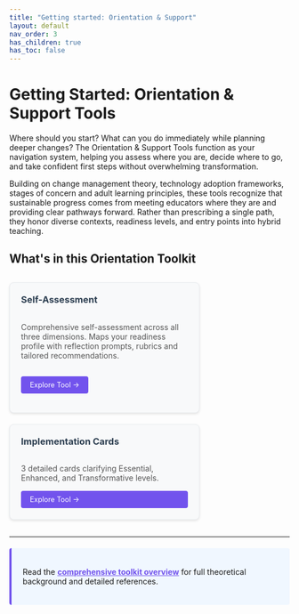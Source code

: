 ```yaml
---
title: "Getting started: Orientation & Support"
layout: default
nav_order: 3
has_children: true
has_toc: false
---
```


# Getting Started: Orientation & Support Tools

Where should you start? What can you do immediately while planning deeper changes?
The Orientation & Support Tools function as your navigation system, helping you assess where you are, decide where to go, and take confident first steps without overwhelming transformation.

Building on change management theory, technology adoption frameworks, stages of concern and adult learning principles, these tools recognize that sustainable progress comes from meeting educators where they are and providing clear pathways forward. Rather than prescribing a single path, they honor diverse contexts, readiness levels, and entry points into hybrid teaching.

## What's in this Orientation Toolkit

<div style="display: flex; flex-wrap: wrap; gap: 20px; margin: 30px 0;">

<div style="flex: 0 1 300px; max-width: 400px; background: #f8f9fa; border: 1px solid #e9ecef; border-radius: 8px; padding: 20px; box-shadow: 0 2px 4px rgba(0,0,0,0.1); display: flex; flex-direction: column;">
<h3 style="margin-top: 0; color: #2c3e50;"><i class="fas fa-user-check tool-icon"></i>Self-Assessment</h3>
<p style="margin-bottom: auto; color: #555;">Comprehensive self-assessment across all three dimensions. Maps your readiness profile with reflection prompts, rubrics and tailored recommendations.</p>

<a href="hybrid-learning-self-assessment" style="display: inline-block; background: #7253ed; color: white; padding: 8px 16px; text-decoration: none; border-radius: 4px; font-size: 0.9em; margin-top: 15px;">Explore Tool →</a>
</div>


<div style="flex: 0 1 300px; max-width: 400px; background: #f8f9fa; border: 1px solid #e9ecef; border-radius: 8px; padding: 20px; box-shadow: 0 2px 4px rgba(0,0,0,0.1); display: flex; flex-direction: column;">
<h3 style="margin-top: 0; color: #2c3e50;"><i class="fas fa-clipboard-check tool-icon"></i>Implementation Cards</h3>
<p style="margin-bottom: auto; color: #555;">3 detailed cards clarifying Essential, Enhanced, and Transformative levels.</p>
<a href="hybrid-learning-implementation-level-cards" style="display: inline-block; background: #7253ed; color: white; padding: 8px 16px; text-decoration: none; border-radius: 4px; font-size: 0.9em; margin-top: 15px;">Explore Tool →</a>
</div>



</div>



---
<div style="background-color: #f0f7ff; border-left: 4px solid #7253ed; padding: 20px; margin: 20px 0; border-radius: 4px;">

Read the <a href="{{ '/assets/downloads/hybrid-learning-design-toolkit-overview.pdf' | relative_url }}" style="font-weight: bold; color: #7253ed; text-decoration: underline;"><strong>comprehensive toolkit overview</strong></a> for full theoretical background and detailed references.
</div>